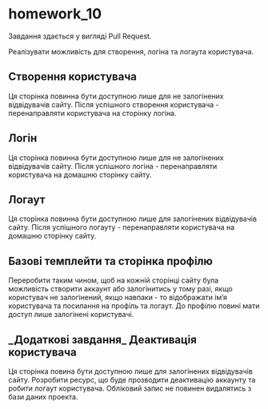 # homework_10
Завдання здається у вигляді Pull Request.

Реалізувати можливість для створення, логіна та логаута користувача.



<h2>Створення користувача</h2>
Ця сторінка повинна бути доступною лише для не залогінених відвідувачів сайту.
Після успішного створення користувача - перенаправляти користувача на сторінку логіна.



<h2>Логін</h2>
Ця сторінка повинна бути доступною лише для не залогінених відвідувачів сайту.
Після успішного логіна - перенаправляти користувача на домашню сторінку сайту.


<h2>Логаут</h2>
Ця сторінка повинна бути доступною лише для залогінених відвідувачів сайту.
Після успішного логауту - перенаправляти користувача на домашню сторінку сайту.



<h2>Базові темплейти та сторінка профілю</h2>
Переробити таким чином, щоб на кожній сторінці сайту була можливість створити аккаунт або залогінитись у тому разі, якщо користувач не залогінений, якщо навпаки - то відображати імʼя користувача та посилання на профіль та логаут. До профілю повині мати доступ лише залогінені користувачі.


<h2>_Додаткові завдання_ Деактивація користувача</h2>
Ця сторінка повина бути доступною лише для залогінених відвідувачів сайту.
Розробити ресурс, що буде прозводити деактивацію аккаунту та робити логаут користувача.
Обліковий запис не повинен видалятись з бази даних проекта.